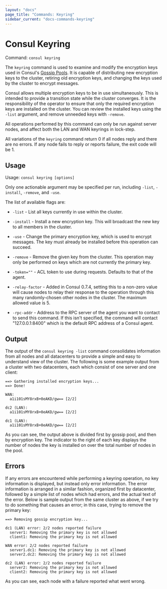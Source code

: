 ```yaml
---
layout: "docs"
page_title: "Commands: Keyring"
sidebar_current: "docs-commands-keyring"
---
```


# Consul Keyring

Command: `consul keyring`

The `keyring` command is used to examine and modify the encryption keys used in
Consul's [Gossip Pools](/docs/internals/gossip.html). It is capable of
distributing new encryption keys to the cluster, retiring old encryption keys,
and changing the keys used by the cluster to encrypt messages.

Consul allows multiple encryption keys to be in use simultaneously. This is
intended to provide a transition state while the cluster converges. It is the
responsibility of the operator to ensure that only the required encryption keys
are installed on the cluster. You can review the installed keys using the
`-list` argument, and remove unneeded keys with `-remove`.

All operations performed by this command can only be run against server nodes,
and affect both the LAN and WAN keyrings in lock-step.

All variations of the `keyring` command return 0 if all nodes reply and there
are no errors. If any node fails to reply or reports failure, the exit code
will be 1.

## Usage

Usage: `consul keyring [options]`

Only one actionable argument may be specified per run, including `-list`,
`-install`, `-remove`, and `-use`.

The list of available flags are:

* `-list` - List all keys currently in use within the cluster.

* `-install` - Install a new encryption key. This will broadcast the new key to
  all members in the cluster.

* `-use` - Change the primary encryption key, which is used to encrypt messages.
  The key must already be installed before this operation can succeed.

* `-remove` - Remove the given key from the cluster. This operation may only be
  performed on keys which are not currently the primary key.

* `-token=""` - ACL token to use during requests. Defaults to that of the agent.

* `-relay-factor` - Added in Consul 0.7.4, setting this to a non-zero value will
  cause nodes to relay their response to the operation through this many
  randomly-chosen other nodes in the cluster. The maximum allowed value is 5.

* `-rpc-addr` - Address to the RPC server of the agent you want to contact
  to send this command. If this isn't specified, the command will contact
  "127.0.0.1:8400" which is the default RPC address of a Consul agent.

## Output

The output of the `consul keyring -list` command consolidates information from
all nodes and all datacenters to provide a simple and easy to understand view of
the cluster. The following is some example output from a cluster with two
datacenters, each which consist of one server and one client:

```
==> Gathering installed encryption keys...
==> Done!

WAN:
  a1i101sMY8rxB+0eAKD/gw== [2/2]

dc2 (LAN):
  a1i101sMY8rxB+0eAKD/gw== [2/2]

dc1 (LAN):
  a1i101sMY8rxB+0eAKD/gw== [2/2]
```

As you can see, the output above is divided first by gossip pool, and then by
encryption key. The indicator to the right of each key displays the number of
nodes the key is installed on over the total number of nodes in the pool.

## Errors

If any errors are encountered while performing a keyring operation, no key
information is displayed, but instead only error information. The error
information is arranged in a similar fashion, organized first by datacenter,
followed by a simple list of nodes which had errors, and the actual text of the
error. Below is sample output from the same cluster as above, if we try to do
something that causes an error; in this case, trying to remove the primary key:

```
==> Removing gossip encryption key...

dc1 (LAN) error: 2/2 nodes reported failure
  server1: Removing the primary key is not allowed
  client1: Removing the primary key is not allowed

WAN error: 2/2 nodes reported failure
  server1.dc1: Removing the primary key is not allowed
  server2.dc2: Removing the primary key is not allowed

dc2 (LAN) error: 2/2 nodes reported failure
  server2: Removing the primary key is not allowed
  client2: Removing the primary key is not allowed
```

As you can see, each node with a failure reported what went wrong.
